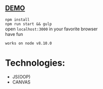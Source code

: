 ## [DEMO](https://feuerbach98.github.io/asteroids)

``npm install`` <br>
``npm run start && gulp``<br>
open ``localhost:3000`` in your favorite browser <br>
have fun

``works on node v8.10.0``


# Technologies:
- JS(OOP)
- CANVAS

